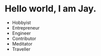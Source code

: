 # Hello world, I am Jay.
* Hobbyist
* Entrepreneur
* Engineer
* Contributor
* Meditator
* Traveller
